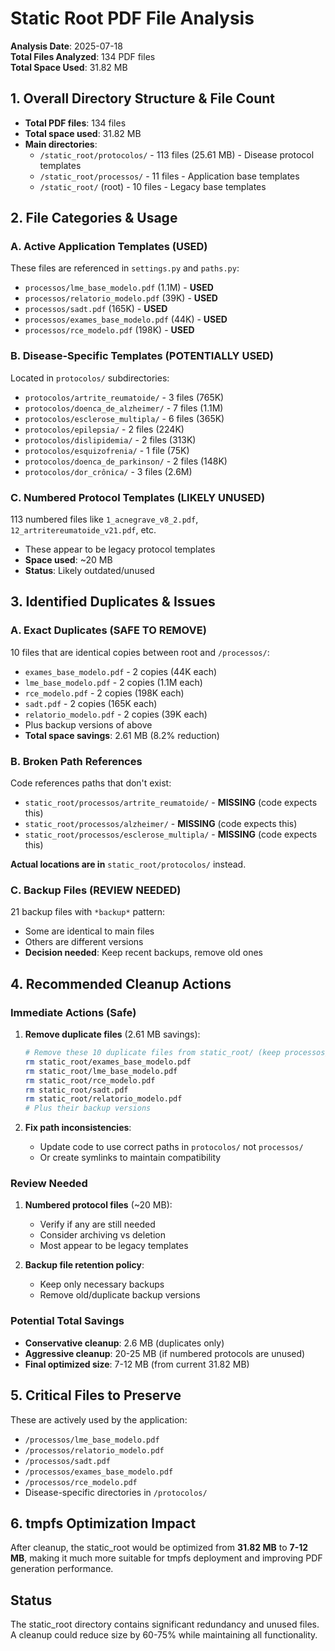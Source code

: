 # Static Root PDF File Analysis

**Analysis Date**: 2025-07-18  
**Total Files Analyzed**: 134 PDF files  
**Total Space Used**: 31.82 MB

## 1. Overall Directory Structure & File Count

- **Total PDF files**: 134 files
- **Total space used**: 31.82 MB
- **Main directories**:
  - `/static_root/protocolos/` - 113 files (25.61 MB) - Disease protocol templates
  - `/static_root/processos/` - 11 files - Application base templates
  - `/static_root/` (root) - 10 files - Legacy base templates

## 2. File Categories & Usage

### A. Active Application Templates (USED)
These files are referenced in `settings.py` and `paths.py`:
- `processos/lme_base_modelo.pdf` (1.1M) - **USED**
- `processos/relatorio_modelo.pdf` (39K) - **USED** 
- `processos/sadt.pdf` (165K) - **USED**
- `processos/exames_base_modelo.pdf` (44K) - **USED**
- `processos/rce_modelo.pdf` (198K) - **USED**

### B. Disease-Specific Templates (POTENTIALLY USED)
Located in `protocolos/` subdirectories:
- `protocolos/artrite_reumatoide/` - 3 files (765K)
- `protocolos/doenca_de_alzheimer/` - 7 files (1.1M)
- `protocolos/esclerose_multipla/` - 6 files (365K)
- `protocolos/epilepsia/` - 2 files (224K)
- `protocolos/dislipidemia/` - 2 files (313K)
- `protocolos/esquizofrenia/` - 1 file (75K)
- `protocolos/doenca_de_parkinson/` - 2 files (148K)
- `protocolos/dor_crônica/` - 3 files (2.6M)

### C. Numbered Protocol Templates (LIKELY UNUSED)
113 numbered files like `1_acnegrave_v8_2.pdf`, `12_artritereumatoide_v21.pdf`, etc.
- These appear to be legacy protocol templates
- **Space used**: ~20 MB
- **Status**: Likely outdated/unused

## 3. Identified Duplicates & Issues

### A. Exact Duplicates (SAFE TO REMOVE)
10 files that are identical copies between root and `/processos/`:
- `exames_base_modelo.pdf` - 2 copies (44K each)
- `lme_base_modelo.pdf` - 2 copies (1.1M each) 
- `rce_modelo.pdf` - 2 copies (198K each)
- `sadt.pdf` - 2 copies (165K each)
- `relatorio_modelo.pdf` - 2 copies (39K each)
- Plus backup versions of above
- **Total space savings**: 2.61 MB (8.2% reduction)

### B. Broken Path References
Code references paths that don't exist:
- `static_root/processos/artrite_reumatoide/` - **MISSING** (code expects this)
- `static_root/processos/alzheimer/` - **MISSING** (code expects this)
- `static_root/processos/esclerose_multipla/` - **MISSING** (code expects this)

**Actual locations are in** `static_root/protocolos/` instead.

### C. Backup Files (REVIEW NEEDED)
21 backup files with `*backup*` pattern:
- Some are identical to main files
- Others are different versions
- **Decision needed**: Keep recent backups, remove old ones

## 4. Recommended Cleanup Actions

### Immediate Actions (Safe)
1. **Remove duplicate files** (2.61 MB savings):
   ```bash
   # Remove these 10 duplicate files from static_root/ (keep processos/ versions)
   rm static_root/exames_base_modelo.pdf
   rm static_root/lme_base_modelo.pdf  
   rm static_root/rce_modelo.pdf
   rm static_root/sadt.pdf
   rm static_root/relatorio_modelo.pdf
   # Plus their backup versions
   ```

2. **Fix path inconsistencies**:
   - Update code to use correct paths in `protocolos/` not `processos/`
   - Or create symlinks to maintain compatibility

### Review Needed
1. **Numbered protocol files** (~20 MB):
   - Verify if any are still needed
   - Consider archiving vs deletion
   - Most appear to be legacy templates

2. **Backup file retention policy**:
   - Keep only necessary backups
   - Remove old/duplicate backup versions

### Potential Total Savings
- **Conservative cleanup**: 2.6 MB (duplicates only)
- **Aggressive cleanup**: 20-25 MB (if numbered protocols are unused)
- **Final optimized size**: 7-12 MB (from current 31.82 MB)

## 5. Critical Files to Preserve
These are actively used by the application:
- `/processos/lme_base_modelo.pdf`
- `/processos/relatorio_modelo.pdf` 
- `/processos/sadt.pdf`
- `/processos/exames_base_modelo.pdf`
- `/processos/rce_modelo.pdf`
- Disease-specific directories in `/protocolos/`

## 6. tmpfs Optimization Impact
After cleanup, the static_root would be optimized from **31.82 MB** to **7-12 MB**, making it much more suitable for tmpfs deployment and improving PDF generation performance.

## Status
The static_root directory contains significant redundancy and unused files. A cleanup could reduce size by 60-75% while maintaining all functionality.